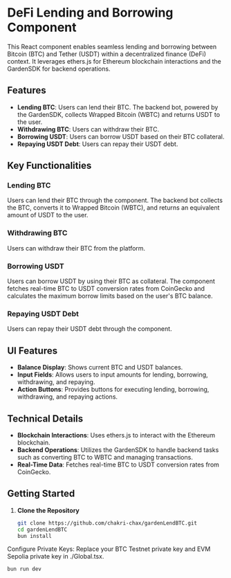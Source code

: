 # DeFi Lending and Borrowing Component

This React component enables seamless lending and borrowing between Bitcoin (BTC) and Tether (USDT) within a decentralized finance (DeFi) context. It leverages ethers.js for Ethereum blockchain interactions and the GardenSDK for backend operations.

## Features

- **Lending BTC**: Users can lend their BTC. The backend bot, powered by the GardenSDK, collects Wrapped Bitcoin (WBTC) and returns USDT to the user.
- **Withdrawing BTC**: Users can withdraw their BTC.
- **Borrowing USDT**: Users can borrow USDT based on their BTC collateral.
- **Repaying USDT Debt**: Users can repay their USDT debt.

## Key Functionalities

### Lending BTC
Users can lend their BTC through the component. The backend bot collects the BTC, converts it to Wrapped Bitcoin (WBTC), and returns an equivalent amount of USDT to the user.

### Withdrawing BTC
Users can withdraw their BTC from the platform.

### Borrowing USDT
Users can borrow USDT by using their BTC as collateral. The component fetches real-time BTC to USDT conversion rates from CoinGecko and calculates the maximum borrow limits based on the user's BTC balance.

### Repaying USDT Debt
Users can repay their USDT debt through the component.

## UI Features

- **Balance Display**: Shows current BTC and USDT balances.
- **Input Fields**: Allows users to input amounts for lending, borrowing, withdrawing, and repaying.
- **Action Buttons**: Provides buttons for executing lending, borrowing, withdrawing, and repaying actions.

## Technical Details

- **Blockchain Interactions**: Uses ethers.js to interact with the Ethereum blockchain.
- **Backend Operations**: Utilizes the GardenSDK to handle backend tasks such as converting BTC to WBTC and managing transactions.
- **Real-Time Data**: Fetches real-time BTC to USDT conversion rates from CoinGecko.

## Getting Started

1. **Clone the Repository**
   ```bash
   git clone https://github.com/chakri-chax/gardenLendBTC.git
   cd gardenLendBTC
   bun install
Configure Private Keys: 
   Replace your BTC Testnet private key and EVM Sepolia private key in ./Global.tsx.

   ```bash
   bun run dev


 

